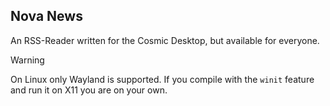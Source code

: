 ## Nova News
An RSS-Reader written for the Cosmic Desktop, but available for everyone.

> [!WARNING]  
> On Linux only Wayland is supported. If you compile with the `winit` feature and run it on X11 you are on your own.

